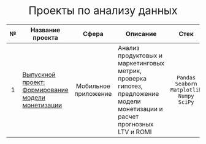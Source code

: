 <h1 style="font-weight:normal" align="center">
  &nbsp;Проекты по анализу данных&nbsp;
</h1>

|№|Название проекта|Сфера|Описание|Стек|
|:-----:|-----|:-----:|-----|:-----:|
|1|[Выпускной проект: Формирование модели монетизации]()|Мобильное приложение|Анализ продуктовых и маркетинговых метрик, проверка гипотез, предложение модели монетизации и расчет прогнозных LTV и ROMI |`Pandas` `Seaborn` `Matplotlib` `Numpy` `SciPy`|
